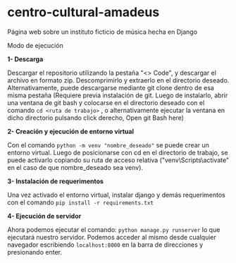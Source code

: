 # centro-cultural-amadeus
Página web sobre un instituto ficticio de música hecha en Django

Modo de ejecución

**1- Descarga**

Descargar el repositorio utilizando la pestaña "<> Code", y descargar el archivo en formato zip. Descomprimirlo y extraerlo en el directorio deseado. Alternativamente, puede descargarse mediante git clone dentro de esa misma pestaña (Requiere previa instalación de git. Luego de instalarlo, abrir una ventana de git bash y colocarse en el directorio deseado con el comando `cd <ruta de trabajo>` , o alternativamente ejecutar la ventana en dicho directorio pulsando click derecho, Open git Bash here)

**2- Creación y ejecución de entorno virtual**

Con el comando `python -m venv "nombre_deseado"` se puede crear un entorno virtual. Luego de posicionarse con cd en el directorio de trabajo, se puede activarlo copiando su ruta de acceso relativa ("venv\Scripts\activate" en el caso de que nombre_deseado sea venv).

**3- Instalación de requerimentos**

Una vez activado el entorno virtual, instalar django y demás requerimentos con el comando `pip install -r requirements.txt`


**4- Ejecución de servidor**

Ahora podemos ejecutar el comando: 
`python manage.py runserver` lo que ejecutará nuestro servidor. Podemos acceder al mismo desde cualquier navegador escribiendo `localhost:8000` en la barra de direcciones y presionando enter.
